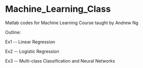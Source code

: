 # Machine_Learning_Class
Matlab codes for Machine Learning Course taught by Andrew Ng

Outline:

Ex1 -- Linear Regression

Ex2 -- Logistic Regression

Ex3 -- Multi-class Classification and Neural Networks
